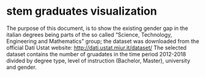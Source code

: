 # stem graduates visualization

The purpose of this document, is to show the existing gender gap in the italian degrees being parts of the so called “Science, Technology, Engineering and Mathematics” group; the dataset was downloaded from the official Dati Ustat website: http://dati.ustat.miur.it/dataset/
The selected dataset contains the number of gruadates in the time period 2012-2018 divided by degree type, level of instruction (Bachelor, Master), university and gender.
